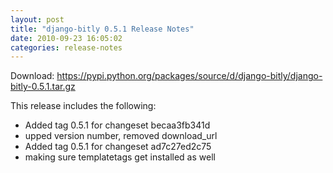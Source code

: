 ```yaml
---
layout: post
title: "django-bitly 0.5.1 Release Notes"
date: 2010-09-23 16:05:02
categories: release-notes
---
```


Download: <https://pypi.python.org/packages/source/d/django-bitly/django-bitly-0.5.1.tar.gz>

This release includes the following:

* Added tag 0.5.1 for changeset becaa3fb341d
* upped version number, removed download_url
* Added tag 0.5.1 for changeset ad7c27ed2c75
* making sure templatetags get installed as well

